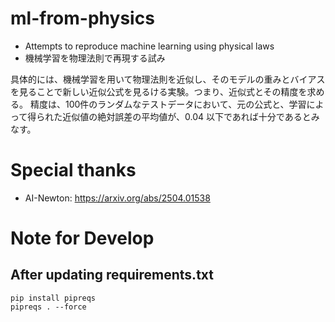 # ml-from-physics

- Attempts to reproduce machine learning using physical laws
- 機械学習を物理法則で再現する試み

具体的には、機械学習を用いて物理法則を近似し、そのモデルの重みとバイアスを見ることで新しい近似公式を見るける実験。つまり、近似式とその精度を求める。
精度は、100件のランダムなテストデータにおいて、元の公式と、学習によって得られた近似値の絶対誤差の平均値が、0.04 以下であれば十分であるとみなす。

# Special thanks

- AI-Newton: https://arxiv.org/abs/2504.01538

# Note for Develop

## After updating requirements.txt

```
pip install pipreqs
pipreqs . --force
```
